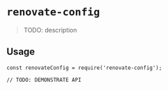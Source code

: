 # `renovate-config`

> TODO: description

## Usage

```
const renovateConfig = require('renovate-config');

// TODO: DEMONSTRATE API
```
